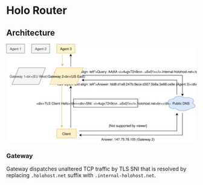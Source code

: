 # Holo Router

## Architecture

![Architecture diagram](./diagram.svg)

### Gateway

Gateway dispatches unaltered TCP traffic by TLS SNI that is resolved by
replacing `.holohost.net` suffix with `.internal-holohost.net`.

[dnscrypt-proxy]: https://github.com/DNSCrypt/dnscrypt-proxy
[letsencrypt]: https://letsencrypt.org
[wikipedia-sni]: https://en.wikipedia.org/wiki/Server_Name_Indication
